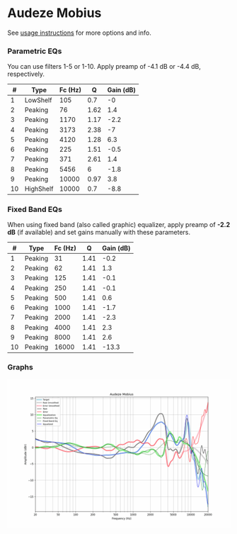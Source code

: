 # Audeze Mobius
See [usage instructions](https://github.com/jaakkopasanen/AutoEq#usage) for more options and info.

### Parametric EQs
You can use filters 1-5 or 1-10. Apply preamp of -4.1 dB or -4.4 dB, respectively.

|   # | Type      |   Fc (Hz) |    Q |   Gain (dB) |
|-----|-----------|-----------|------|-------------|
|   1 | LowShelf  |       105 | 0.7  |        -0   |
|   2 | Peaking   |        76 | 1.62 |         1.4 |
|   3 | Peaking   |      1170 | 1.17 |        -2.2 |
|   4 | Peaking   |      3173 | 2.38 |        -7   |
|   5 | Peaking   |      4120 | 1.28 |         6.3 |
|   6 | Peaking   |       225 | 1.51 |        -0.5 |
|   7 | Peaking   |       371 | 2.61 |         1.4 |
|   8 | Peaking   |      5456 | 6    |        -1.8 |
|   9 | Peaking   |     10000 | 0.97 |         3.8 |
|  10 | HighShelf |     10000 | 0.7  |        -8.8 |

### Fixed Band EQs
When using fixed band (also called graphic) equalizer, apply preamp of **-2.2 dB** (if available) and set gains manually with these parameters.

|   # | Type    |   Fc (Hz) |    Q |   Gain (dB) |
|-----|---------|-----------|------|-------------|
|   1 | Peaking |        31 | 1.41 |        -0.2 |
|   2 | Peaking |        62 | 1.41 |         1.3 |
|   3 | Peaking |       125 | 1.41 |        -0.1 |
|   4 | Peaking |       250 | 1.41 |        -0.1 |
|   5 | Peaking |       500 | 1.41 |         0.6 |
|   6 | Peaking |      1000 | 1.41 |        -1.7 |
|   7 | Peaking |      2000 | 1.41 |        -2.3 |
|   8 | Peaking |      4000 | 1.41 |         2.3 |
|   9 | Peaking |      8000 | 1.41 |         2.6 |
|  10 | Peaking |     16000 | 1.41 |       -13.3 |

### Graphs
![](./Audeze%20Mobius.png)
